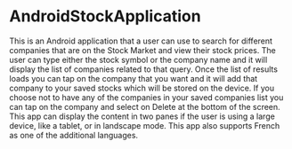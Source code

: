 # AndroidStockApplication

This is an Android application that a user can use to search for different companies that are on the Stock Market and view their stock prices.
The user can type either the stock symbol or the company name and it will display the list of companies related to that query.
Once the list of results loads you can tap on the company that you want and it will add that company to your saved stocks which will be stored on the device.
If you choose not to have any of the companies in your saved companies list you can tap on the company and select on Delete at the bottom of the screen.
This app can display the content in two panes if the user is using a large device, like a tablet, or in landscape mode.
This app also supports French as one of the additional languages.
